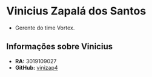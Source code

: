 # Vinicius Zapalá dos Santos

- Gerente do time Vortex.

## Informações sobre Vinicius

- **RA:** 3019109027
- **GitHub:** [vinizap4](https://github.com/vinizap4)